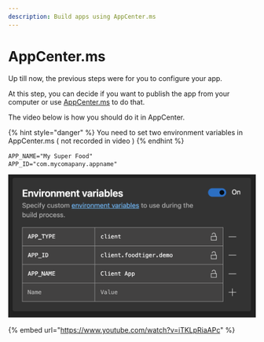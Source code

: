 ```yaml
---
description: Build apps using AppCenter.ms
---
```


# AppCenter.ms

Up till now, the previous steps were for you to configure your app. 

At this step, you can decide if you want to publish the app from your computer or use [AppCenter.ms](https://appcenter.ms/) to do that.

The video below is how you should do it in AppCenter.

{% hint style="danger" %}
You need to set two environment variables in AppCenter.ms \( not recorded in video \)
{% endhint %}

```text
APP_NAME="My Super Food"
APP_ID="com.mycomapany.appname"
```

![](../.gitbook/assets/environmat_set.png)

{% embed url="https://www.youtube.com/watch?v=iTKLpRiaAPc" %}



